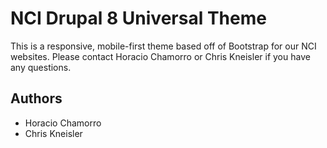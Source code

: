 # NCI Drupal 8 Universal Theme

This is a responsive, mobile-first theme based off of Bootstrap for our NCI websites. Please contact Horacio Chamorro or Chris Kneisler if you have any questions.

## Authors

- Horacio Chamorro
- Chris Kneisler

